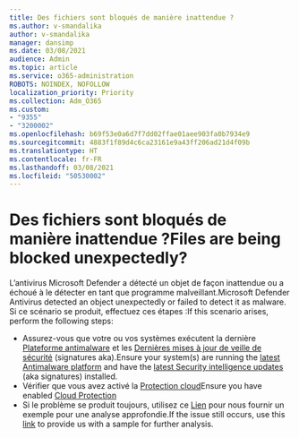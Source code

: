 ```yaml
---
title: Des fichiers sont bloqués de manière inattendue ?
ms.author: v-smandalika
author: v-smandalika
manager: dansimp
ms.date: 03/08/2021
audience: Admin
ms.topic: article
ms.service: o365-administration
ROBOTS: NOINDEX, NOFOLLOW
localization_priority: Priority
ms.collection: Adm_O365
ms.custom:
- "9355"
- "3200002"
ms.openlocfilehash: b69f53e0a6d7f7dd02ffae01aee903fa0b7934e9
ms.sourcegitcommit: 4883f1f89d4c6ca23161e9a43ff206ad21d4f09b
ms.translationtype: HT
ms.contentlocale: fr-FR
ms.lasthandoff: 03/08/2021
ms.locfileid: "50530002"
---
```

# <a name="files-are-being-blocked-unexpectedly"></a><span data-ttu-id="1fabb-102">Des fichiers sont bloqués de manière inattendue ?</span><span class="sxs-lookup"><span data-stu-id="1fabb-102">Files are being blocked unexpectedly?</span></span>

<span data-ttu-id="1fabb-103">L’antivirus Microsoft Defender a détecté un objet de façon inattendue ou a échoué à le détecter en tant que programme malveillant.</span><span class="sxs-lookup"><span data-stu-id="1fabb-103">Microsoft Defender Antivirus detected an object unexpectedly or failed to detect it as malware.</span></span> <span data-ttu-id="1fabb-104">Si ce scénario se produit, effectuez ces étapes :</span><span class="sxs-lookup"><span data-stu-id="1fabb-104">If this scenario arises, perform the following steps:</span></span>

- <span data-ttu-id="1fabb-105">Assurez-vous que votre ou vos systèmes exécutent la dernière [Plateforme antimalware](https://docs.microsoft.com/windows/security/threat-protection/microsoft-defender-antivirus/manage-updates-baselines-microsoft-defender-antivirus) et les [Dernières mises à jour de veille de sécurité](https://www.microsoft.com/security/encyclopedia/adlpackages.aspx) (signatures aka).</span><span class="sxs-lookup"><span data-stu-id="1fabb-105">Ensure your system(s) are running the [latest Antimalware platform](https://docs.microsoft.com/windows/security/threat-protection/microsoft-defender-antivirus/manage-updates-baselines-microsoft-defender-antivirus) and have the [latest Security intelligence updates](https://www.microsoft.com/security/encyclopedia/adlpackages.aspx) (aka signatures) installed.</span></span>
- <span data-ttu-id="1fabb-106">Vérifier que vous avez activé la [Protection cloud](https://docs.microsoft.com/windows/security/threat-protection/microsoft-defender-antivirus/enable-cloud-protection-microsoft-defender-antivirus)</span><span class="sxs-lookup"><span data-stu-id="1fabb-106">Ensure you have enabled [Cloud Protection](https://docs.microsoft.com/windows/security/threat-protection/microsoft-defender-antivirus/enable-cloud-protection-microsoft-defender-antivirus)</span></span>
- <span data-ttu-id="1fabb-107">Si le problème se produit toujours, utilisez ce [Lien](https://www.microsoft.com/wdsi/filesubmission) pour nous fournir un exemple pour une analyse approfondie.</span><span class="sxs-lookup"><span data-stu-id="1fabb-107">If the issue still occurs, use this [link](https://www.microsoft.com/wdsi/filesubmission) to provide us with a sample for further analysis.</span></span>
